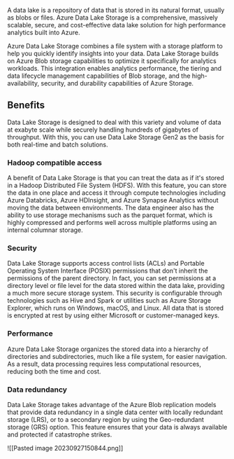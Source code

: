 A data lake is a repository of data that is stored in its natural format, usually as blobs or files. Azure Data Lake Storage is a comprehensive, massively scalable, secure, and cost-effective data lake solution for high performance analytics built into Azure.

Azure Data Lake Storage combines a file system with a storage platform to help you quickly identify insights into your data. Data Lake Storage builds on Azure Blob storage capabilities to optimize it specifically for analytics workloads. This integration enables analytics performance, the tiering and data lifecycle management capabilities of Blob storage, and the high-availability, security, and durability capabilities of Azure Storage.

## Benefits

Data Lake Storage is designed to deal with this variety and volume of data at exabyte scale while securely handling hundreds of gigabytes of throughput. With this, you can use Data Lake Storage Gen2 as the basis for both real-time and batch solutions.

### Hadoop compatible access

A benefit of Data Lake Storage is that you can treat the data as if it's stored in a Hadoop Distributed File System (HDFS). With this feature, you can store the data in one place and access it through compute technologies including Azure Databricks, Azure HDInsight, and Azure Synapse Analytics without moving the data between environments. The data engineer also has the ability to use storage mechanisms such as the parquet format, which is highly compressed and performs well across multiple platforms using an internal columnar storage.

### Security

Data Lake Storage supports access control lists (ACLs) and Portable Operating System Interface (POSIX) permissions that don't inherit the permissions of the parent directory. In fact, you can set permissions at a directory level or file level for the data stored within the data lake, providing a much more secure storage system. This security is configurable through technologies such as Hive and Spark or utilities such as Azure Storage Explorer, which runs on Windows, macOS, and Linux. All data that is stored is encrypted at rest by using either Microsoft or customer-managed keys.

### Performance

Azure Data Lake Storage organizes the stored data into a hierarchy of directories and subdirectories, much like a file system, for easier navigation. As a result, data processing requires less computational resources, reducing both the time and cost.

### Data redundancy

Data Lake Storage takes advantage of the Azure Blob replication models that provide data redundancy in a single data center with locally redundant storage (LRS), or to a secondary region by using the Geo-redundant storage (GRS) option. This feature ensures that your data is always available and protected if catastrophe strikes.

![[Pasted image 20230927150844.png]]